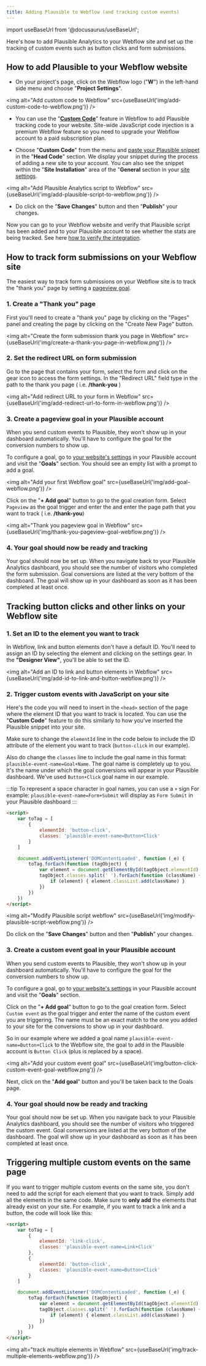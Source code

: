 ```yaml
---
title: Adding Plausible to Webflow (and tracking custom events)
---
```


import useBaseUrl from '@docusaurus/useBaseUrl';

Here's how to add Plausible Analytics to your Webflow site and set up the tracking of custom events such as button clicks and form submissions.

## How to add Plausible to your Webflow website

* On your project's page, click on the Webflow logo ("**W**") in the left-hand side menu and choose "**Project Settings**".

<img alt="Add custom code to Webflow" src={useBaseUrl('img/add-custom-code-to-webflow.png')} />

* You can use the "**[Custom Code](https://university.webflow.com/lesson/custom-code-in-the-head-and-body-tags)**" feature in Webflow to add Plausible tracking code to your website. Site-wide JavaScript code injection is a premium Webflow feature so you need to upgrade your Webflow account to a paid subscription plan.

* Choose "**Custom Code**" from the menu and [paste your Plausible snippet](https://plausible.io/docs/plausible-script) in the "**Head Code**" section. We display your snippet during the process of adding a new site to your account. You can also see the snippet within the "**Site Installation**" area of the "**General** section in your [site settings](website-settings.md).

<img alt="Add Plausible Analytics script to Webflow" src={useBaseUrl('img/add-plausible-script-to-webflow.png')} />

* Do click on the "**Save Changes**" button and then "**Publish**" your changes.

Now you can go to your Webflow website and verify that Plausible script has been added and to your Plausible account to see whether the stats are being tracked. See here [how to verify the integration](troubleshoot-integration.md).

## How to track form submissions on your Webflow site

The easiest way to track form submissions on your Webflow site is to track the "thank you" page by setting a [pageview goal](https://plausible.io/docs/pageview-goals).

### 1. Create a "Thank you" page

First you'll need to create a "thank you" page by clicking on the "Pages" panel and creating the page by clicking on the "Create New Page" button.

<img alt="Create the form submission thank you page in Webflow" src={useBaseUrl('img/create-a-thank-you-page-in-webflow.png')} />

### 2. Set the redirect URL on form submission

Go to the page that contains your form, select the form and click on the gear icon to access the form settings. In the "Redirect URL" field type in the path to the thank you page ( i.e. **/thank-you** )

<img alt="Add redirect URL to your form in Webflow" src={useBaseUrl('img/add-redirect-url-to-form-in-webflow.png')} />

### 3. Create a pageview goal in your Plausible account

When you send custom events to Plausible, they won't show up in your dashboard automatically. You'll have to configure the goal for the conversion numbers to show up.

To configure a goal, go to [your website's settings](website-settings.md) in your Plausible account and visit the "**Goals**" section. You should see an empty list with a prompt to add a goal.

<img alt="Add your first Webflow goal" src={useBaseUrl('img/add-goal-webflow.png')} />

Click on the "**+ Add goal**" button to go to the goal creation form. Select `Pageview` as the goal trigger and enter the and enter the page path that you want to track ( i.e. **/thank-you**)

<img alt="Thank you pageview goal in Webflow" src={useBaseUrl('img/thank-you-pageview-goal-webflow.png')} />

### 4. Your goal should now be ready and tracking

Your goal should now be set up. When you navigate back to your Plausible Analytics dashboard, you should see the number of visitors who completed the form submission. Goal conversions are listed at the very bottom of the dashboard. The goal will show up in your dashboard as soon as it has been completed at least once.

## Tracking button clicks and other links on your Webflow site

### 1. Set an ID to the element you want to track

In Webflow, link and button elements don't have a default ID. You'll need to assign an ID by selecting the element and clicking on the settings gear. In the **"Designer View"**, you'll be able to set the ID.

<img alt="Add an ID to link and button elements in Webflow" src={useBaseUrl('img/add-id-to-link-and-button-webflow.png')} />

### 2. Trigger custom events with JavaScript on your site

Here's the code you will need to insert in the `<head>` section of the page where the element ID that you want to track is located. You can use the "**Custom Code**" feature to do this similarly to how you've inserted the Plausible snippet into your site.

Make sure to change the `elementId` line in the code below to include the ID attribute of the element you want to track (`button-click` in our example).

Also do change the `classes` line to include the goal name in this format: `plausible-event-name=Goal+Name`. The goal name is completely up to you. It's the name under which the goal conversions will appear in your Plausible dashboard. We've used `Button+Click` goal name in our example.

:::tip To represent a space character in goal names, you can use a `+` sign
For example: `plausible-event-name=Form+Submit` will display as `Form Submit` in your Plausible dashboard
:::

```html
<script>
    var toTag = [
        {
            elementId: 'button-click',
            classes: 'plausible-event-name=Button+Click'
        }
    ]

    document.addEventListener('DOMContentLoaded', function (_e) {
        toTag.forEach(function (tagObject) {
            var element = document.getElementById(tagObject.elementId)
            tagObject.classes.split(' ').forEach(function (className) {
                if (element) { element.classList.add(className) }
            })
        })
    })
</script>
```

<img alt="Modify Plausible script webflow" src={useBaseUrl('img/modify-plausible-script-webflow.png')} />

Do click on the "**Save Changes**" button and then "**Publish**" your changes.

### 3. Create a custom event goal in your Plausible account

When you send custom events to Plausible, they won't show up in your dashboard automatically. You'll have to configure the goal for the conversion numbers to show up.

To configure a goal, go to [your website's settings](website-settings.md) in your Plausible account and visit the "**Goals**" section.

Click on the "**+ Add goal**" button to go to the goal creation form. Select `Custom event` as the goal trigger and enter the name of the custom event you are triggering. The name must be an exact match to the one you added to your site for the conversions to show up in your dashboard.

So in our example where we added a goal name `plausible-event-name=Button+Click` to the Webflow site, the goal to add in the Plausible account is `Button Click` (plus is replaced by a space).

<img alt="Add your custom event goal" src={useBaseUrl('img/button-click-custom-event-goal-webflow.png')} />

Next, click on the "**Add goal**" button and you'll be taken back to the Goals page.

### 4. Your goal should now be ready and tracking

Your goal should now be set up. When you navigate back to your Plausible Analytics dashboard, you should see the number of visitors who triggered the custom event. Goal conversions are listed at the very bottom of the dashboard. The goal will show up in your dashboard as soon as it has been completed at least once.

## Triggering multiple custom events on the same page

If you want to trigger multiple custom events on the same site, you don't need to add the script for each element that you want to track. Simply add all the elements in the same code. Make sure to **only add** the elements that already exist on your site. For example, if you want to track a link and a button, the code will look like this:

```html
<script>
    var toTag = [
		{
      		elementId: 'link-click',
            classes: 'plausible-event-name=Link+Click'
   		},
		{
      		elementId: 'button-click',
            classes: 'plausible-event-name=Button+Click'
   		}
    ]

    document.addEventListener('DOMContentLoaded', function (_e) {
        toTag.forEach(function (tagObject) {
            var element = document.getElementById(tagObject.elementId)
            tagObject.classes.split(' ').forEach(function (className) {
                if (element) { element.classList.add(className) }
            })
        })
    })
</script>
```

<img alt="track multiple elements in Webflow" src={useBaseUrl('img/track-multiple-elements-webflow.png')} />
